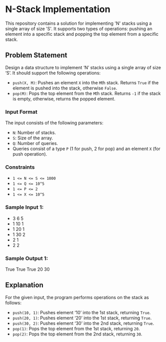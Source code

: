 # N-Stack Implementation

This repository contains a solution for implementing 'N' stacks using a single array of size 'S'. It supports two types of operations: pushing an element into a specific stack and popping the top element from a specific stack.

## Problem Statement

Design a data structure to implement ‘N’ stacks using a single array of size ‘S’. It should support the following operations:

- `push(X, M)`: Pushes an element `X` into the `M`th stack. Returns `True` if the element is pushed into the stack, otherwise `False`.
- `pop(M)`: Pops the top element from the `M`th stack. Returns `-1` if the stack is empty, otherwise, returns the popped element.

### Input Format

The input consists of the following parameters:

- `N`: Number of stacks.
- `S`: Size of the array.
- `Q`: Number of queries.
- Queries consist of a type `P` (1 for push, 2 for pop) and an element `X` (for push operation).

### Constraints

- `1 <= N <= S <= 1000`
- `1 <= Q <= 10^5`
- `1 <= P <= 2`
- `1 <= X <= 10^5`

### Sample Input 1:

- 3 6 5
- 1 10 1
- 1 20 1
- 1 30 2
- 2 1
- 2 2


### Sample Output 1:

True
True
True
20
30


##  Explanation

For the given input, the program performs operations on the stack as follows:
- `push(10, 1)`: Pushes element ‘10’ into the 1st stack, returning `True`.
- `push(20, 1)`: Pushes element ‘20’ into the 1st stack, returning `True`.
- `push(30, 2)`: Pushes element ‘30’ into the 2nd stack, returning `True`.
- `pop(1)`: Pops the top element from the 1st stack, returning `20`.
- `pop(2)`: Pops the top element from the 2nd stack, returning `30`.